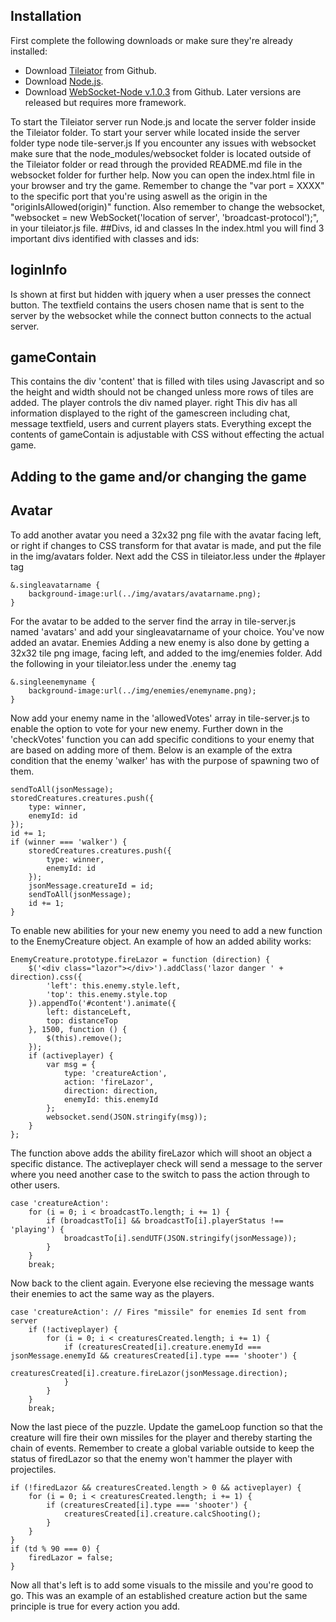 Installation
-----------------
First complete the following downloads or make sure they're already installed:

* Download [Tileiator](https://github.com/calgus/tileiator-fin.git) from Github.
* Download [Node.js](https://nodejs.org/en/).
* Download [WebSocket-Node v.1.0.3](https://github.com/theturtle32/WebSocket-Node/releases/tag/v1.0.3) from Github. Later versions are released but requires more framework.

To start the Tileiator server run Node.js and locate the server folder inside the
Tileiator folder. To start your server while located inside the server folder type
    node tile-server.js
If you encounter any issues with websocket make sure that the node_modules/websocket folder is located outside of the Tileiator folder
or read through the provided README.md file in the websocket folder for further help. Now you can open the index.html file in your browser
and try the game. Remember to change the "var port = XXXX" to the specific port that you're using aswell as the origin in the "originIsAllowed(origin)" function.
Also remember to change the websocket, "websocket = new WebSocket('location of server', 'broadcast-protocol');", in your tileiator.js file.
##Divs, id and classes
In the index.html you will find 3 important divs identified with classes and ids:
## loginInfo
Is shown at first but hidden with jquery when a user presses the connect button.
The textfield contains the users chosen name that is sent to the server by the websocket
while the connect button connects to the actual server.
## gameContain
This contains the div 'content' that is filled with tiles using Javascript and so the height and width
should not be changed unless more rows of tiles are added. The player controls the div named player.
right
This div has all information displayed to the right of the gamescreen including
chat, message textfield, users and current players stats.
Everything except the contents of gameContain is adjustable with CSS without
effecting the actual game.
## Adding to the game and/or changing the game
## Avatar
To add another avatar you need a 32x32 png file with the avatar facing left, or right
if changes to CSS transform for that avatar is made, and put the file in the img/avatars
folder. Next add the CSS in tileiator.less under the #player tag

    &.singleavatarname {
        background-image:url(../img/avatars/avatarname.png);
    }

For the avatar to be added to the server find the array in tile-server.js
named 'avatars' and add your singleavatarname of your choice. You've now added an avatar.
Enemies
Adding a new enemy is also done by getting a 32x32 tile png image, facing left,
and added to the img/enemies folder. Add the following in your tileiator.less under the .enemy tag

    &.singleenemyname {
        background-image:url(../img/enemies/enemyname.png);
    }

Now add your enemy name in the 'allowedVotes' array in tile-server.js to enable the option
to vote for your new enemy. Further down in the 'checkVotes' function you can add specific conditions
to your enemy that are based on adding more of them. Below is an example of the extra condition
that the enemy 'walker' has with the purpose of spawning two of them.

    sendToAll(jsonMessage);
    storedCreatures.creatures.push({
        type: winner,
        enemyId: id
    });
    id += 1;
    if (winner === 'walker') {
        storedCreatures.creatures.push({
            type: winner,
            enemyId: id
        });
        jsonMessage.creatureId = id;
        sendToAll(jsonMessage);
        id += 1;
    }

To enable new abilities for your new enemy you need to add a new function to the EnemyCreature
object. An example of how an added ability works:

    EnemyCreature.prototype.fireLazor = function (direction) {
        $('<div class="lazor"></div>').addClass('lazor danger ' + direction).css({
            'left': this.enemy.style.left,
            'top': this.enemy.style.top
        }).appendTo('#content').animate({
            left: distanceLeft,
            top: distanceTop
        }, 1500, function () {
            $(this).remove();
        });
        if (activeplayer) {
            var msg = {
                type: 'creatureAction',
                action: 'fireLazor',
                direction: direction,
                enemyId: this.enemyId
            };
            websocket.send(JSON.stringify(msg));
        }
    };

The function above adds the ability fireLazor which will shoot an object a specific distance.
The activeplayer check will send a message to the server where you need another case to the switch to pass the action through to other users.

    case 'creatureAction':
        for (i = 0; i < broadcastTo.length; i += 1) {
            if (broadcastTo[i] && broadcastTo[i].playerStatus !== 'playing') {
                broadcastTo[i].sendUTF(JSON.stringify(jsonMessage));
            }
        }
        break;

Now back to the client again. Everyone else recieving the message wants their enemies to act the same way as the players.

    case 'creatureAction': // Fires "missile" for enemies Id sent from server
        if (!activeplayer) {
            for (i = 0; i < creaturesCreated.length; i += 1) {
                if (creaturesCreated[i].creature.enemyId === jsonMessage.enemyId && creaturesCreated[i].type === 'shooter') {
                    creaturesCreated[i].creature.fireLazor(jsonMessage.direction);
                }
            }
        }
        break;

Now the last piece of the puzzle. Update the gameLoop function so that the creature will fire their own missiles for the player and thereby
starting the chain of events. Remember to create a global variable outside to keep the status of firedLazor so that the enemy won't hammer the player with projectiles.

    if (!firedLazor && creaturesCreated.length > 0 && activeplayer) {
        for (i = 0; i < creaturesCreated.length; i += 1) {
            if (creaturesCreated[i].type === 'shooter') {
                creaturesCreated[i].creature.calcShooting();
            }
        }
    }
    if (td % 90 === 0) {
        firedLazor = false;
    }

Now all that's left is to add some visuals to the missile and you're good to go. This was an example of an established creature action but the same principle
is true for every action you add.
